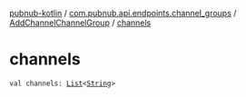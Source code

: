 [pubnub-kotlin](../../index.md) / [com.pubnub.api.endpoints.channel_groups](../index.md) / [AddChannelChannelGroup](index.md) / [channels](./channels.md)

# channels

`val channels: `[`List`](https://kotlinlang.org/api/latest/jvm/stdlib/kotlin.collections/-list/index.html)`<`[`String`](https://kotlinlang.org/api/latest/jvm/stdlib/kotlin/-string/index.html)`>`